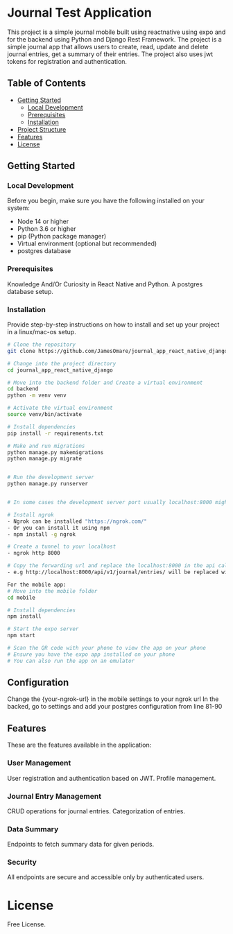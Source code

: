 # Journal Test Application

This project is a simple journal mobile built using reactnative using expo and for the backend using Python and Django Rest Framework. The project is a simple journal app that allows users to create, read, update and delete journal entries, get a summary of their entries. The project also uses jwt tokens for registration and authentication.

## Table of Contents

- [Getting Started](#getting-started)
    - [Local Development](#local-development)
  - [Prerequisites](#prerequisites)
  - [Installation](#installation)
- [Project Structure](#project-structure)
- [Features](#features)
- [License](#license)

## Getting Started


### Local Development
Before you begin, make sure you have the following installed on your system:

- Node 14 or higher
- Python 3.6 or higher
- pip (Python package manager)
- Virtual environment (optional but recommended) 
- postgres database

### Prerequisites

Knowledge And/Or Curiosity in React Native and Python.
A postgres database setup.

### Installation

Provide step-by-step instructions on how to install and set up your project in a linux/mac-os setup.

```bash
# Clone the repository
git clone https://github.com/JamesOmare/journal_app_react_native_django.git

# Change into the project directory
cd journal_app_react_native_django

# Move into the backend folder and Create a virtual environment
cd backend
python -m venv venv

# Activate the virtual environment
source venv/bin/activate

# Install dependencies
pip install -r requirements.txt

# Make and run migrations
python manage.py makemigrations
python manage.py migrate


# Run the development server
python manage.py runserver


# In some cases the development server port usually localhost:8000 might have issues connecting with react native such as using mobile phones, emulators can use the localhost api, you can use ngrok to create a tunnel to your localhost

# Install ngrok
- Ngrok can be installed "https://ngrok.com/"
- Or you can install it using npm
- npm install -g ngrok

# Create a tunnel to your localhost
- ngrok http 8000

# Copy the forwarding url and replace the localhost:8000 in the api calls in the frontend with the ngrok url
- e.g http://localhost:8000/api/v1/journal/entries/ will be replaced with http://<ngrok_url>/api/v1/journal/entries/

For the mobile app:
# Move into the mobile folder
cd mobile

# Install dependencies
npm install

# Start the expo server
npm start

# Scan the QR code with your phone to view the app on your phone
# Ensure you have the expo app installed on your phone
# You can also run the app on an emulator

```


## Configuration

Change the {your-ngrok-url} in the mobile settings to your ngrok url
In the backed, go to settings and add your postgres configuration from line 81-90


## Features

These are the features available in the application:
### User Management
User registration and authentication based on JWT.
Profile management.
### Journal Entry Management
CRUD operations for journal entries.
Categorization of entries.
### Data Summary
Endpoints to fetch summary data for given periods.
### Security
All endpoints are secure and accessible only by authenticated users.




# License

Free License.

